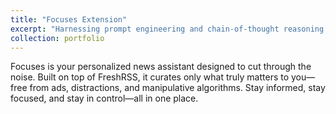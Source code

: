```yaml
---
title: "Focuses Extension"
excerpt: "Harnessing prompt engineering and chain-of-thought reasoning to turn information overload into structured insight. <br/><img src='/images/focuses.png' width='300'>"
collection: portfolio
---
```


Focuses is your personalized news assistant designed to cut through the noise. Built on top of FreshRSS, it curates only what truly matters to you—free from ads, distractions, and manipulative algorithms. Stay informed, stay focused, and stay in control—all in one place. 
